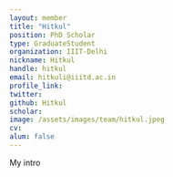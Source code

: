 ```yaml
---
layout: member
title: "Hitkul"
position: PhD Scholar
type: GraduateStudent
organization: IIIT-Delhi
nickname: Hitkul
handle: hitkul
email: hitkuli@iiitd.ac.in
profile_link: 
twitter:
github: Hitkul
scholar: 
image: /assets/images/team/hitkul.jpeg
cv: 
alum: false
---
```

My intro

